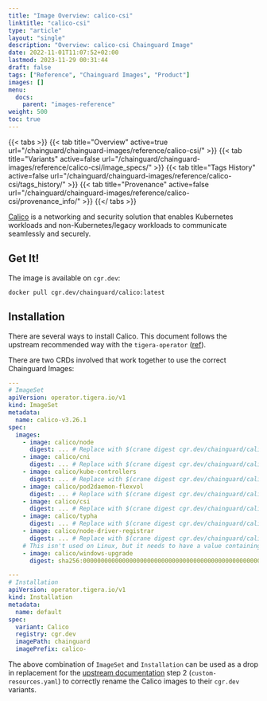 ```yaml
---
title: "Image Overview: calico-csi"
linktitle: "calico-csi"
type: "article"
layout: "single"
description: "Overview: calico-csi Chainguard Image"
date: 2022-11-01T11:07:52+02:00
lastmod: 2023-11-29 00:31:44
draft: false
tags: ["Reference", "Chainguard Images", "Product"]
images: []
menu: 
  docs: 
    parent: "images-reference"
weight: 500
toc: true
---
```


{{< tabs >}}
{{< tab title="Overview" active=true url="/chainguard/chainguard-images/reference/calico-csi/" >}}
{{< tab title="Variants" active=false url="/chainguard/chainguard-images/reference/calico-csi/image_specs/" >}}
{{< tab title="Tags History" active=false url="/chainguard/chainguard-images/reference/calico-csi/tags_history/" >}}
{{< tab title="Provenance" active=false url="/chainguard/chainguard-images/reference/calico-csi/provenance_info/" >}}
{{</ tabs >}}



<!--overview:start-->
[Calico](https://projectcalico.docs.tigera.io/) is a networking and security solution that enables Kubernetes workloads and non-Kubernetes/legacy workloads to communicate seamlessly and securely.
<!--overview:end-->

<!--getting:start-->
## Get It!
The image is available on `cgr.dev`:

```
docker pull cgr.dev/chainguard/calico:latest
```
<!--getting:end-->

<!--body:start-->
## Installation

There are several ways to install Calico. This document follows the upstream recommended way with the `tigera-operator` ([ref](https://docs.tigera.io/calico/latest/getting-started/kubernetes/quickstart#install-calico)).

There are two CRDs involved that work together to use the correct Chainguard Images:

```yaml
---
# ImageSet
apiVersion: operator.tigera.io/v1
kind: ImageSet
metadata:
  name: calico-v3.26.1
spec:
  images:
    - image: calico/node
      digest: ... # Replace with $(crane digest cgr.dev/chainguard/calico-node:latest)
    - image: calico/cni
      digest: ... # Replace with $(crane digest cgr.dev/chainguard/calico-cni:latest)
    - image: calico/kube-controllers
      digest: ... # Replace with $(crane digest cgr.dev/chainguard/calico-kube-controllers:latest)
    - image: calico/pod2daemon-flexvol
      digest: ... # Replace with $(crane digest cgr.dev/chainguard/calico-pod2daemon-flexvol:latest)
    - image: calico/csi
      digest: ... # Replace with $(crane digest cgr.dev/chainguard/calico-csi:latest)
    - image: calico/typha
      digest: ... # Replace with $(crane digest cgr.dev/chainguard/calico-typha:latest)
    - image: calico/node-driver-registrar
      digest: ... # Replace with $(crane digest cgr.dev/chainguard/calico-node-driver-registrar:latest)
    # This isn't used on Linux, but it needs to have a value containing a valid digest.
    - image: calico/windows-upgrade
      digest: sha256:0000000000000000000000000000000000000000000000000000000000000000

---
# Installation
apiVersion: operator.tigera.io/v1
kind: Installation
metadata:
  name: default
spec:
  variant: Calico
  registry: cgr.dev
  imagePath: chainguard
  imagePrefix: calico-
```

The above combination of `ImageSet` and `Installation` can be used as a drop in replacement for the [upstream documentation](https://docs.tigera.io/calico/latest/getting-started/kubernetes/quickstart#install-calico) step 2 (`custom-resources.yaml`) to correctly rename the Calico images to their `cgr.dev` variants.
<!--body:end-->

